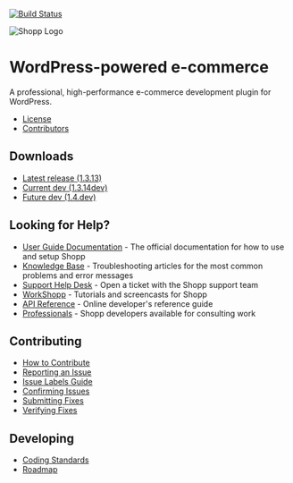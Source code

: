 [![Build Status](https://api.travis-ci.org/ingenesis/shopp.svg)](https://travis-ci.org/ingenesis/shopp)

![Shopp Logo](https://shopplugin.com/logo.png)

# WordPress-powered e-commerce
A professional, high-performance e-commerce development plugin for WordPress.

- [License](license.txt)
- [Contributors](https://github.com/ingenesis/shopp/contributors)

## Downloads
- [Latest release (1.3.13)](https://github.com/ingenesis/shopp/releases/tag/1.3.13)
- [Current dev (1.3.14dev)](https://github.com/ingenesis/shopp/archive/1.3.14dev.zip)
- [Future dev (1.4.dev)](https://github.com/ingenesis/shopp/archive/master.zip)

## Looking for Help?

- [User Guide Documentation](https://shopplugin.com/docs/) - The official documentation for how to use and setup Shopp
- [Knowledge Base](https://shopplugin.com/kb/) - Troubleshooting articles for the most common problems and error messages
- [Support Help Desk](https://shopplugin.com/support/forum/help-desk) - Open a ticket with the Shopp support team
- [WorkShopp](http://workshopp.com/) - Tutorials and screencasts for Shopp
- [API Reference](https://shopplugin.com/api/) - Online developer's reference guide
- [Professionals](https://shopplugin.com/professionals/) - Shopp developers available for consulting work

## Contributing

- [How to Contribute](http://github.com/ingenesis/shopp/wiki/Contributing)
- [Reporting an Issue](http://github.com/ingenesis/shopp/wiki/Reporting)
- [Issue Labels Guide](http://github.com/ingenesis/shopp/wiki/Labels)
- [Confirming Issues](http://github.com/ingenesis/shopp/wiki/Confirming)
- [Submitting Fixes](http://github.com/ingenesis/shopp/wiki/Submissions)
- [Verifying Fixes](http://github.com/ingenesis/shopp/wiki/Verifying)

## Developing

- [Coding Standards](http://github.com/ingenesis/shopp/wiki/Coding-Standards)
- [Roadmap](http://github.com/ingenesis/shopp/wiki/Roadmap)
